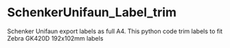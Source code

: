 # SchenkerUnifaun_Label_trim
Schenker Unifaun export labels as full A4. This python code trim labels to fit Zebra GK420D 192x102mm labels
